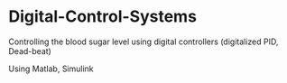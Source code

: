 # Digital-Control-Systems

Controlling the blood sugar level using digital controllers (digitalized PID, Dead-beat)

Using Matlab, Simulink
